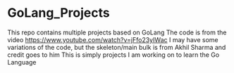 # GoLang_Projects
This repo contains multiple projects based on GoLang
The code is from the video https://www.youtube.com/watch?v=jFfo23yIWac
I may have some variations of the code, but the skeleton/main bulk is from Akhil Sharma and credit goes to him
This is simply projects I am working on to learn the Go Language

